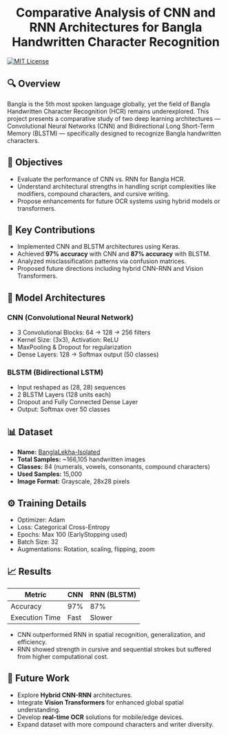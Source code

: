 <h1 align="center"> Comparative Analysis of CNN and RNN Architectures for Bangla Handwritten Character Recognition </h1>
<!-- <p align="center">
 <img alt="Languages" src="https://img.shields.io/github/languages/count/haiderCho/">
 <img alt="Repository size" src="https://img.shields.io/github/repo-size/haiderCho/">
 <img alt="Contributors" src="https://img.shields.io/github/contributors/haiderCho/">
 <img alt="GitHub last commit" src="https://img.shields.io/github/last-commit/haiderCho/">
</p> -->

[![MIT License](https://img.shields.io/badge/License-MIT-green.svg)](https://choosealicense.com/licenses/mit/)


## 🔍 Overview

Bangla is the 5th most spoken language globally, yet the field of Bangla Handwritten Character Recognition (HCR) remains underexplored. This project presents a comparative study of two deep learning architectures — Convolutional Neural Networks (CNN) and Bidirectional Long Short-Term Memory (BLSTM) — specifically designed to recognize Bangla handwritten characters.

## 🎯 Objectives

- Evaluate the performance of CNN vs. RNN for Bangla HCR.
- Understand architectural strengths in handling script complexities like modifiers, compound characters, and cursive writing.
- Propose enhancements for future OCR systems using hybrid models or transformers.

## 🧠 Key Contributions

- Implemented CNN and BLSTM architectures using Keras.
- Achieved **97% accuracy** with CNN and **87% accuracy** with BLSTM.
- Analyzed misclassification patterns via confusion matrices.
- Proposed future directions including hybrid CNN-RNN and Vision Transformers.

## 🧱 Model Architectures

### CNN (Convolutional Neural Network)
- 3 Convolutional Blocks: 64 → 128 → 256 filters
- Kernel Size: (3x3), Activation: ReLU
- MaxPooling & Dropout for regularization
- Dense Layers: 128 → Softmax output (50 classes)

### BLSTM (Bidirectional LSTM)
- Input reshaped as (28, 28) sequences
- 2 BLSTM Layers (128 units each)
- Dropout and Fully Connected Dense Layer
- Output: Softmax over 50 classes

## 📊 Dataset

- **Name:** [BanglaLekha-Isolated](https://doi.org/10.1016/j.dib.2017.03.035)
- **Total Samples:** ~166,105 handwritten images
- **Classes:** 84 (numerals, vowels, consonants, compound characters)
- **Used Samples:** 15,000
- **Image Format:** Grayscale, 28x28 pixels

## ⚙️ Training Details

- Optimizer: Adam
- Loss: Categorical Cross-Entropy
- Epochs: Max 100 (EarlyStopping used)
- Batch Size: 32
- Augmentations: Rotation, scaling, flipping, zoom

## 📈 Results

| Metric         | CNN  | RNN (BLSTM) |
|----------------|------|-------------|
| Accuracy       | 97%  | 87%         |
| Execution Time | Fast | Slower      |

- CNN outperformed RNN in spatial recognition, generalization, and efficiency.
- RNN showed strength in cursive and sequential strokes but suffered from higher computational cost.

## 🔮 Future Work

- Explore **Hybrid CNN-RNN** architectures.
- Integrate **Vision Transformers** for enhanced global spatial understanding.
- Develop **real-time OCR** solutions for mobile/edge devices.
- Expand dataset with more compound characters and writer diversity.
